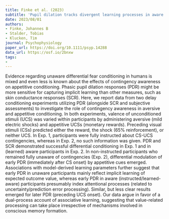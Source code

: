 ```yaml
---
title: Finke et al. (2023)
subtitle: 'Pupil dilation tracks divergent learning processes in aware versus unaware Pavlovian conditioning'
date: 2023/08/01
authors:
- Finke, Johannes B
- Stalder, Tobias
- Klucken, Tim
journal: Psychophysiology
paper_url: https://doi.org/10.1111/psyp.14288
data_url: https://osf.io/2bnxw
tags:
- 
---
```


Evidence regarding unaware differential fear conditioning in humans is mixed and even less is known about the effects of contingency awareness on appetitive conditioning. Phasic pupil dilation responses (PDR) might be more sensitive for capturing implicit learning than other measures, such as skin conductance responses (SCR). Here, we report data from two delay conditioning experiments utilizing PDR (alongside SCR and subjective assessments) to investigate the role of contingency awareness in aversive and appetitive conditioning. In both experiments, valence of unconditioned stimuli (UCS) was varied within participants by administering aversive (mild electric shocks) and appetitive UCSs (monetary rewards). Preceding visual stimuli (CSs) predicted either the reward, the shock (65% reinforcement), or neither UCS. In Exp. 1, participants were fully instructed about CS-UCS contingencies, whereas in Exp. 2, no such information was given. PDR and SCR demonstrated successful differential conditioning in Exp. 1 and in (learned) aware participants in Exp. 2. In non-instructed participants who remained fully unaware of contingencies (Exp. 2), differential modulation of early PDR (immediately after CS onset) by appetitive cues emerged. Associations with model-derived learning parameters further suggest that early PDR in unaware participants mainly reflect implicit learning of expected outcome value, whereas early PDR in aware (instructed/learned-aware) participants presumably index attentional processes (related to uncertainty/prediction error processing). Similar, but less clear results emerged for later PDR (preceding UCS onset). Our data argue in favor of a dual-process account of associative learning, suggesting that value-related processing can take place irrespective of mechanisms involved in conscious memory formation.
